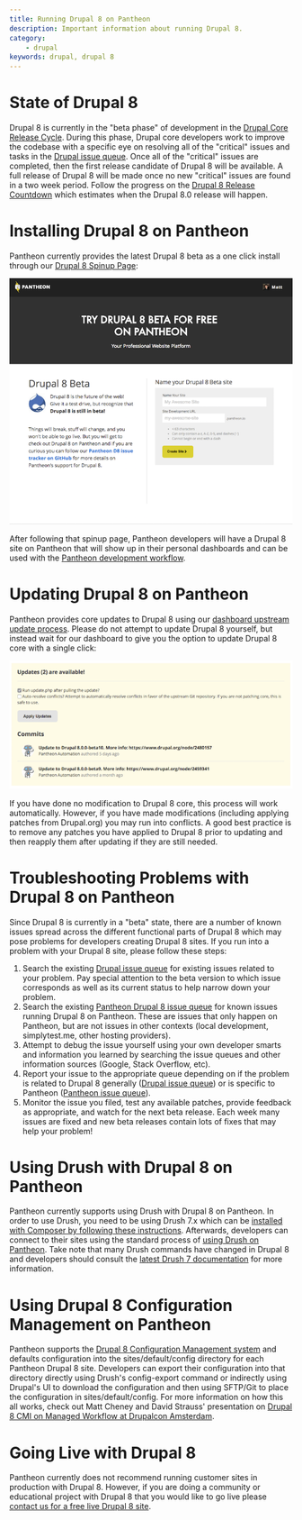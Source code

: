 ```yaml
---
title: Running Drupal 8 on Pantheon
description: Important information about running Drupal 8.
category:
    - drupal
keywords: drupal, drupal 8
---
```

# State of Drupal 8

Drupal 8 is currently in the "beta phase" of development in the [Drupal Core Release Cycle]("https://www.drupal.org/core/release-cycle"). During this phase, Drupal core developers work to improve the codebase with a specific eye on resolving all of the "critical" issues and tasks in the [Drupal issue queue]("https://www.drupal.org/project/issues/drupal"). Once all of the "critical" issues are completed, then the first release candidate of Drupal 8 will be available. A full release of Drupal 8 will be made once no new "critical" issues are found in a two week period. Follow the progress on the [Drupal 8 Release Countdown]("https://drupalreleasedate.com/") which estimates when the Drupal 8.0 release will happen.

# Installing Drupal 8 on Pantheon

Pantheon currently provides the latest Drupal 8 beta as a one click install through our [Drupal 8 Spinup Page]("https://dashboard.pantheon.io/products/drupal8/spinup"): 

![Drupal 8 Spinup Page](../../assets/images/drupal8-spinup.png)

After following that spinup page, Pantheon developers will have a Drupal 8 site on Pantheon that will show up in their personal dashboards and can be used with the [Pantheon development workflow]("https://pantheon.io/docs/articles/sites/code/using-the-pantheon-workflow/").

# Updating Drupal 8 on Pantheon

Pantheon provides core updates to Drupal 8 using our [dashboard upstream update process]("https://pantheon.io/docs/articles/sites/code/applying-upstream-updates/"). Please do not attempt to update Drupal 8 yourself, but instead wait for our dashboard to give you the option to update Drupal 8 core with a single click:

![Drupal 8 Spinup Page](../../assets/images/drupal8-updates.png)

If you have done no modification to Drupal 8 core, this process will work automatically. However, if you have made modifications (including applying patches from Drupal.org) you may run into conflicts. A good best practice is to remove any patches you have applied to Drupal 8 prior to updating and then reapply them after updating if they are still needed.


# Troubleshooting Problems with Drupal 8 on Pantheon

Since Drupal 8 is currently in a "beta" state, there are a number of known issues spread across the different functional parts of Drupal 8 which may pose problems for developers creating Drupal 8 sites. If you run into a problem with your Drupal 8 site, please follow these steps:

1. Search the existing [Drupal issue queue]("https://www.drupal.org/project/issues/drupal") for existing issues related to your problem. Pay special attention to the beta version to which issue corresponds as well as its current status to help narrow down your problem.
2. Search the existing [Pantheon Drupal 8 issue queue]("https://github.com/pantheon-systems/drops-8/issues") for known issues running Drupal 8 on Pantheon. These are issues that only happen on Pantheon, but are not issues in other contexts (local development, simplytest.me, other hosting providers).
3. Attempt to debug the issue yourself using your own developer smarts and information you learned by searching the issue queues and other information sources (Google, Stack Overflow, etc). 
4. Report your issue to the appropriate queue depending on if the problem is related to Drupal 8 generally ([Drupal issue queue]("https://www.drupal.org/project/issues/drupal")) or is specific to Pantheon ([Pantheon issue queue]("https://github.com/pantheon-systems/drops-8/issues")). 
5. Monitor the issue you filed, test any available patches, provide feedback as appropriate, and watch for the next beta release. Each week many issues are fixed and new beta releases contain lots of fixes that may help your problem!

# Using Drush with Drupal 8 on Pantheon

Pantheon currently supports using Drush with Drupal 8 on Pantheon. In order to use Drush, you need to be using Drush 7.x which can be [installed with Composer by following these instructions]("http://docs.drush.org/en/master/install/"). Afterwards, developers can connect to their sites using the standard process of [using Drush on Pantheon]("https://pantheon.io/docs/articles/local/drush-command-line-utility/"). Take note that many Drush commands have changed in Drupal 8 and developers should consult the [latest Drush 7 documentation]("http://drushcommands.com/drush-7x") for more information.

# Using Drupal 8 Configuration Management on Pantheon

Pantheon supports the [Drupal 8 Configuration Management system]("https://www.drupal.org/documentation/administer/config") and defaults configuration into the sites/default/config directory for each Pantheon Drupal 8 site. Developers can export their configuration into that directory directly using Drush's config-export command or indirectly using Drupal's UI to download the configuration and then using SFTP/Git to place the configuration in sites/default/config. For more information on how this all works, check out Matt Cheney and David Strauss' presentation on [Drupal 8 CMI on Managed Workflow at Drupalcon Amsterdam]("https://amsterdam2014.drupal.org/session/drupal-8-cmi-managed-workflow").

# Going Live with Drupal 8

Pantheon currently does not recommend running customer sites in production with Drupal 8. However, if you are doing a community or educational project with Drupal 8 that you would like to go live please [contact us for a free live Drupal 8 site]("https://pantheon.io/free-website-management-platform-beyond-hosting").